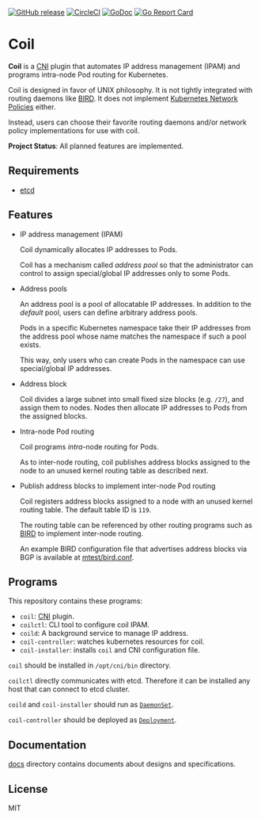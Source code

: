 [![GitHub release](https://img.shields.io/github/release/cybozu-go/coil.svg?maxAge=60)][releases]
[![CircleCI](https://circleci.com/gh/cybozu-go/coil.svg?style=svg)](https://circleci.com/gh/cybozu-go/coil)
[![GoDoc](https://godoc.org/github.com/cybozu-go/coil?status.svg)][godoc]
[![Go Report Card](https://goreportcard.com/badge/github.com/cybozu-go/coil)](https://goreportcard.com/report/github.com/cybozu-go/coil)

Coil
====

**Coil** is a [CNI][] plugin that automates IP address management (IPAM)
and programs intra-node Pod routing for Kubernetes.

Coil is designed in favor of UNIX philosophy.  It is not tightly integrated
with routing daemons like [BIRD][].  It does not implement
[Kubernetes Network Policies][NetworkPolicy] either.

Instead, users can choose their favorite routing daemons and/or network
policy implementations for use with coil.

**Project Status**: All planned features are implemented.

Requirements
------------

* [etcd][]

Features
--------

* IP address management (IPAM)

    Coil dynamically allocates IP addresses to Pods.

    Coil has a mechanism called _address pool_ so that the administrator
    can control to assign special/global IP addresses only to some Pods.

* Address pools

    An address pool is a pool of allocatable IP addresses.  In addition to
    the _default_ pool, users can define arbitrary address pools.

    Pods in a specific Kubernetes namespace take their IP addresses from
    the address pool whose name matches the namespace if such a pool exists.

    This way, only users who can create Pods in the namespace can use
    special/global IP addresses.

* Address block

    Coil divides a large subnet into small fixed size blocks (e.g. `/27`),
    and assign them to nodes.  Nodes then allocate IP addresses to Pods
    from the assigned blocks.

* Intra-node Pod routing

    Coil programs _intra_-node routing for Pods.

    As to inter-node routing, coil publishes address blocks assigned to
    the node to an unused kernel routing table as described next.

* Publish address blocks to implement inter-node Pod routing

    Coil registers address blocks assigned to a node with an unused
    kernel routing table.  The default table ID is `119`.

    The routing table can be referenced by other routing programs
    such as [BIRD][] to implement inter-node routing.

    An example BIRD configuration file that advertises address blocks
    via BGP is available at [mtest/bird.conf](mtest/bird.conf).

Programs
--------

This repository contains these programs:

* `coil`: [CNI][] plugin.
* `coilctl`: CLI tool to configure coil IPAM.
* `coild`: A background service to manage IP address.
* `coil-controller`: watches kubernetes resources for coil.
* `coil-installer`: installs `coil` and CNI configuration file.

`coil` should be installed in `/opt/cni/bin` directory.

`coilctl` directly communicates with etcd.
Therefore it can be installed any host that can connect to etcd cluster.

`coild` and `coil-installer` should run as [`DaemonSet`](https://kubernetes.io/docs/concepts/workloads/controllers/daemonset/).

`coil-controller` should be deployed as [`Deployment`](https://kubernetes.io/docs/concepts/workloads/controllers/deployment/).

Documentation
-------------

[docs](docs/) directory contains documents about designs and specifications.

License
-------

MIT

[releases]: https://github.com/cybozu-go/coil/releases
[godoc]: https://godoc.org/github.com/cybozu-go/coil
[CNI]: https://kubernetes.io/docs/concepts/extend-kubernetes/compute-storage-net/network-plugins/
[BIRD]: https://bird.network.cz/
[NetworkPolicy]: https://kubernetes.io/docs/concepts/services-networking/network-policies/
[etcd]: https://github.com/etcd-io/etcd
